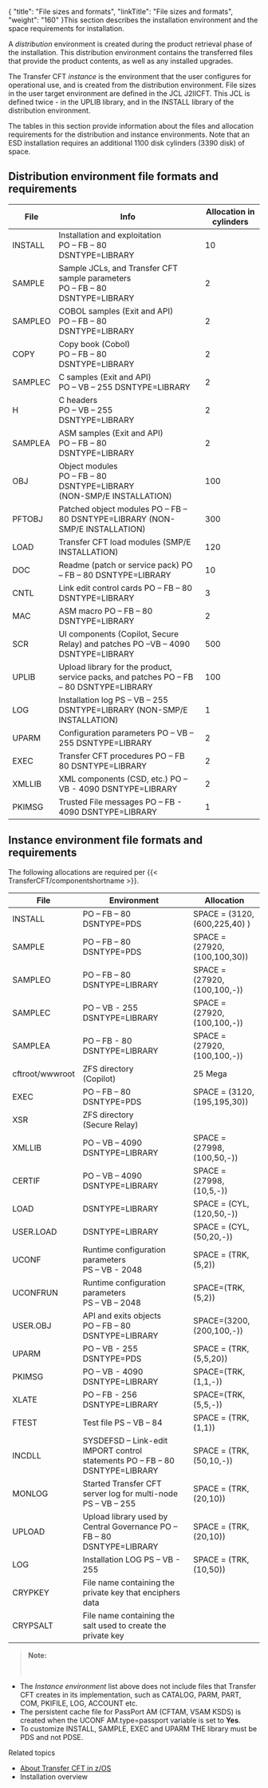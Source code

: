 {
    "title": "File sizes and formats",
    "linkTitle": "File sizes and formats",
    "weight": "160"
}This section describes the installation environment and the space requirements for installation.

A *distribution* environment is created during the product retrieval phase of the installation. This distribution environment contains the transferred files that provide the product contents, as well as any installed upgrades.

The Transfer CFT *instance* is the environment that the user configures for operational use, and is created from the distribution environment. File sizes in the user target environment are defined in the JCL J2IICFT. This JCL is defined twice - in the UPLIB library, and in the INSTALL library of the distribution environment.

The tables in this section provide information about the files and allocation requirements for the distribution and instance environments. Note that an ESD installation requires an additional 1100 disk cylinders (3390 disk) of space.

<span id="Distribution_environment file_formats_and_requirements_"></span><span id="kanchor70"></span>

## Distribution environment file formats and requirements


| File  | Info  | Allocation in cylinders  |
| --- | --- | --- |
|  INSTALL  |  Installation and exploitation<br/>PO – FB – 80<br/>DSNTYPE=LIBRARY  |  10  |
|  SAMPLE  |  Sample JCLs, and Transfer CFT sample parameters<br/>PO – FB – 80<br/>DSNTYPE=LIBRARY  |  2  |
|  SAMPLEO  |  COBOL samples (Exit and API)<br/>PO – FB – 80<br/>DSNTYPE=LIBRARY  |  2  |
| COPY  |  Copy book (Cobol)<br/>PO – FB – 80<br/>DSNTYPE=LIBRARY  | 2  |
|  SAMPLEC  |  C samples (Exit and API)<br/>PO – VB – 255 DSNTYPE=LIBRARY  |  2  |
| H  |  C headers<br/>PO – VB – 255<br/>DSNTYPE=LIBRARY  | 2  |
| SAMPLEA  |  ASM samples (Exit and API)<br/>PO – FB – 80<br/>DSNTYPE=LIBRARY  | 2  |
|  OBJ  |  Object modules<br/>PO – FB – 80<br/>DSNTYPE=LIBRARY<br/>(NON-SMP/E INSTALLATION)  |  100  |
|  PFTOBJ  |  Patched object modules PO – FB – 80 DSNTYPE=LIBRARY (NON-SMP/E INSTALLATION)  |  300  |
| LOAD  | Transfer CFT load modules (SMP/E INSTALLATION)  | 120  |
|  DOC  |  Readme (patch or service pack) PO – FB – 80 DSNTYPE=LIBRARY  |  10  |
|  CNTL  |  Link edit control cards PO – FB – 80 DSNTYPE=LIBRARY  |  3  |
|  MAC  |  ASM macro PO – FB – 80 DSNTYPE=LIBRARY  |  2  |
|  SCR  |  UI components (Copilot, Secure Relay) and patches PO –VB – 4090 DSNTYPE=LIBRARY  |  500  |
|  UPLIB  |  Upload library for the product, service packs, and patches PO – FB – 80 DSNTYPE=LIBRARY  |  100  |
|  LOG  |  Installation log PS – VB – 255 DSNTYPE=LIBRARY (NON-SMP/E INSTALLATION)  |  1  |
|  UPARM  |  Configuration parameters PO – VB – 255 DSNTYPE=LIBRARY  |  2  |
| EXEC  |  Transfer CFT procedures PO – FB 80 DSNTYPE=LIBRARY  | 2  |
| XMLLIB  |  XML components (CSD, etc.) PO – VB - 4090 DSNTYPE=LIBRARY  | 2  |
| PKIMSG  |  Trusted File messages PO – FB - 4090 DSNTYPE=LIBRARY  | 1  |


<span id="Instance"></span><span id="kanchor71"></span>

## Instance environment file formats and requirements

The following allocations are required per {{< TransferCFT/componentshortname  >}}.


|  **File**  |  **Environment**  |  **Allocation**  |
| --- | --- | --- |
|  INSTALL  |  PO – FB – 80<br/>DSNTYPE=PDS  |  SPACE = (3120,(600,225,40) )  |
|  SAMPLE  |  PO – FB – 80<br/>DSNTYPE=PDS  |  SPACE = (27920,(100,100,30))  |
|  SAMPLEO  |  PO – FB – 80<br/>DSNTYPE=LIBRARY  |  SPACE = (27920,(100,100,-))  |
|  SAMPLEC  |  PO – VB - 255<br/>DSNTYPE=LIBRARY  |  SPACE = (27920,(100,100,-))  |
| SAMPLEA  | PO – FB - 80 DSNTYPE=LIBRARY  | SPACE = (27920,(100,100,-))  |
|  cftroot/wwwroot  |  ZFS directory<br/>(Copilot)  |  25 Mega  |
|  EXEC  |  PO – FB – 80<br/>DSNTYPE=PDS  |  SPACE = (3120,(195,195,30))  |
| XSR  |  ZFS directory<br/>(Secure Relay)  |   |
|  XMLLIB  |  PO – VB – 4090<br/>DSNTYPE=LIBRARY  |  SPACE = (27998,(100,50,-))  |
|  CERTIF  |  PO – VB – 4090<br/>DSNTYPE=LIBRARY  | SPACE = (27998,(10,5,-))  |
|  LOAD  |  DSNTYPE=LIBRARY  |  SPACE = (CYL,(120,50,-))  |
| <span id="USER.load"></span>USER.LOAD  | DSNTYPE=LIBRARY  | SPACE = (CYL,(50,20,-))  |
|  UCONF  |  Runtime configuration parameters<br/>PS – VB - 2048  |  SPACE = (TRK,(5,2))  |
| UCONFRUN  |  Runtime configuration parameters<br/>PS – VB – 2048  | SPACE=(TRK,(5,2))  |
| USER.OBJ  |  API and exits objects<br/>PO – FB – 80<br/>DSNTYPE=LIBRARY  | SPACE=(3200,(200,100,-))  |
|  UPARM  |  PO – VB - 255<br/>DSNTYPE=PDS  |  SPACE = (TRK,(5,5,20))  |
|  PKIMSG  |  PO – VB - 4090<br/>DSNTYPE=LIBRARY  |  SPACE=(TRK,(1,1,-))  |
| XLATE  |  PO – FB - 256<br/>DSNTYPE=LIBRARY  | SPACE=(TRK,(5,5,-))  |
| FTEST  |  Test file PS – VB – 84  | SPACE = (TRK,(1,1))  |
| INCDLL  |  SYSDEFSD – Link-edit IMPORT control statements PO – FB – 80 DSNTYPE=LIBRARY  | SPACE = (TRK,(50,10,-))  |
| MONLOG  |  Started Transfer CFT server log for multi-node PS – VB – 255  | SPACE = (TRK,(20,10))  |
| UPLOAD  |  Upload library used by Central Governance PO – FB – 80 DSNTYPE=LIBRARY  | SPACE = (TRK,(20,10))  |
| LOG  | Installation LOG PS – VB - 255  | SPACE = (TRK,(10,50))  |
| CRYPKEY  | File name containing the private key that enciphers data  |   |
| CRYPSALT  | File name containing the salt used to create the private key  |   |


> **Note:**
>
>  

-   The *Instance environment* list above does not include files that Transfer CFT creates in its implementation, such as CATALOG, PARM, PART, COM, PKIFILE, LOG, ACCOUNT etc.
-   The persistent cache file for PassPort AM (CFTAM, VSAM KSDS) is created when the UCONF AM.type=passport variable is set to **Yes**.
-   To customize INSTALL, SAMPLE, EXEC and UPARM THE library must be PDS and not PDSE.

Related topics

-   [About Transfer CFT in z/OS](../)
-   Installation overview
